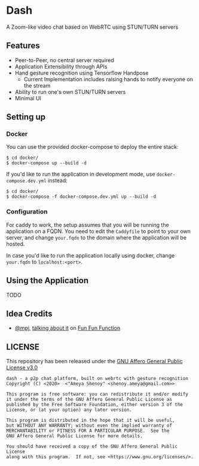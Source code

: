 # Dash

A Zoom-like video chat based on WebRTC using STUN/TURN servers

## Features

* Peer-to-Peer, no central server required
* Application Extensibility through APIs
* Hand gesture recognition using Tensorflow Handpose
  * Current Implementation includes raising hands to notify everyone on the stream
* Ability to run one's own STUN/TURN servers
* Minimal UI

## Setting up

### Docker

You can use the provided docker-compose to deploy the entire stack:

```shell
$ cd docker/
$ docker-compose up --build -d
```

If you'd like to run the application in development mode, use `docker-compose.dev.yml` instead:

```shell
$ cd docker/
$ docker-compose -f docker-compose.dev.yml up --build -d
```

### Configuration

For caddy to work, the setup assumes that you will be running the application on a FQDN. You need to edit the `Caddyfile` to point to your own server, and change `your.fqdn` to the domain where the application will be hosted.

In case you'd like to run the application locally using docker, change `your.fqdn` to `localhost:<port>`.

## Using the Application

TODO

## Idea Credits

- [@mpj](https://twitter.com/mpjme), [talking about it](https://youtu.be/6To3Rt4w3ys?t=324) on [Fun Fun Function](https://www.youtube.com/c/funfunfunction)


## LICENSE

This repository has been released under the [GNU Affero General Public License v3.0](LICENSE.txt)

```
dash - a p2p chat platform, built on webrtc with gesture recognition
Copyright (C) <2020>  <"Ameya Shenoy" <shenoy.ameya@gmail.com>>

This program is free software: you can redistribute it and/or modify
it under the terms of the GNU Affero General Public License as
published by the Free Software Foundation, either version 3 of the
License, or (at your option) any later version.

This program is distributed in the hope that it will be useful,
but WITHOUT ANY WARRANTY; without even the implied warranty of
MERCHANTABILITY or FITNESS FOR A PARTICULAR PURPOSE.  See the
GNU Affero General Public License for more details.

You should have received a copy of the GNU Affero General Public License
along with this program.  If not, see <https://www.gnu.org/licenses/>.
```

